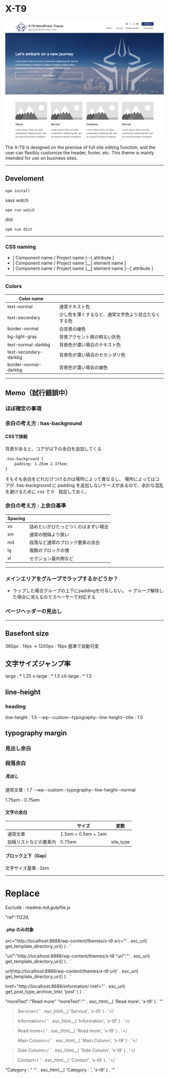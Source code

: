 # X-T9

![100%](https://raw.githubusercontent.com/vektor-inc/x-t9/master/screenshot.png)

The X-T9 is designed on the premise of full site editing function, and the user can flexibly customize the header, footer, etc. This theme is mainly intended for use on business sites.

---

## Develoment

```
npm install
```

sass watch
```
npm run watch
```

dist
```
npm run dist
```

---

### CSS naming

* [ Component name / Project name ]--[ attribute ]
* [ Component name / Project name ]__[ element name ]
* [ Component name / Project name ]__[ element name ]--[ attribute ]


---

### Colors

| Color name |  |
|-| ------------- |
| text-normal | 通常テキスト色 |
| text-secondary | 少し色を薄くするなど、通常文字色より目立たなくする色 |
| border-normal | 白背景の線色  |
| bg-light-gray | 背景アクセント用の明るい灰色 |
| text-normal-darkbg | 背景色が濃い場合のテキスト色 |
| text-secondary-darkbg | 背景色が濃い場合のセカンダリ色 |
| border-normal-darkbg | 背景色が濃い場合の線色 |

---
## Memo（試行錯誤中）

### ほぼ確定の事項

### 余白の考え方 : has-background

#### CSSで抹殺

背景があると、コアが以下の余白を追加してくる

```
.has-background {
	padding: 1.25em 2.375em;
}
```

そもそも余白をどれだけつけるかは場所によって異なるし、
場所によってはコアが .has-background に padding を追加しないケースがあるので、余計な混乱を避けるために css で 0　指定しておく。

### 余白の考え方 : 上余白基準


| Spacing |  |
|-| ------------- |
| xs | 詰めたいがびたっとつくのはまずい場合  |
| sm | 通常の間隔より狭い  |
| md | 段落など通常のブロック要素の余白 |
| lg | 複数のブロックの塊 |
| xl | セクション最内側など |

---

### メインエリアをグループでラップするかどうか？

* ラップした場合グループの上下にpaddingを付与しない。
  → グループ解除した場合に消えるのでスペーサーで対応する

### ページヘッダーの見出し

---
## Basefont size

360px : 14px -> 1200px : 16px 基準で自動可変
## 文字サイズジャンプ率

large : * 1.25
x-large : * 1.5
xX-large : * 1.5

## line-height

### heading

line-height : 1.5 
--wp--custom--typography--line-height--title : 1.5



## typography margin

### 見出し余白
### 段落余白
##### 見出し


通常文章 : 1.7
--wp--custom--typography--line-height--normal

 1.75em - 0.75em
#### 文字の余白

| | サイズ | 変数 |
|-| ------------- | ------------- |
| 通常文章 | 1.5em = 0.5em + 1em  |   |
| 投稿リストなどの要素内 | 0.75em  | site_type  |

#### ブロック上下（Gap）

文字サイズ基準 : 2em

---

# Replace

Exclude : readme.md,gulpfile.js

"ref":11229,

#### .php のみ対象

src="http://localhost:8888/wp-content/themes/x-t9
src="' . esc_url( get_template_directory_uri() ) . '

"url":"http://localhost:8888/wp-content/themes/x-t9
"url":"' . esc_url( get_template_directory_uri() ) . '

url(http://localhost:8888/wp-content/themes/x-t9
url(' . esc_url( get_template_directory_uri() ) . '

href="http://localhost:8888/information/
href="' . esc_url( get_post_type_archive_link( 'post' )  ) . '

"moreText":"Read more"
"moreText":"' . esc_html__( 'Read more', 'x-t9' ) . '"

>Service</
>' . esc_html__( 'Service', 'x-t9' ) . '</

>Information</
>' . esc_html__( 'Information', 'x-t9' ) . '</

>Read more</
>' . esc_html__( 'Read more', 'x-t9' ) . '</

>Main Column</
>' . esc_html__( 'Main Column', 'x-t9' ) . '</

>Side Column</
>' . esc_html__( 'Side Column', 'x-t9' ) . '</

>Contact</
>' . esc_html__( 'Contact', 'x-t9' ) . '</

"Category : "
"' . esc_html__( 'Category : ', 'x-t9' ) . '"